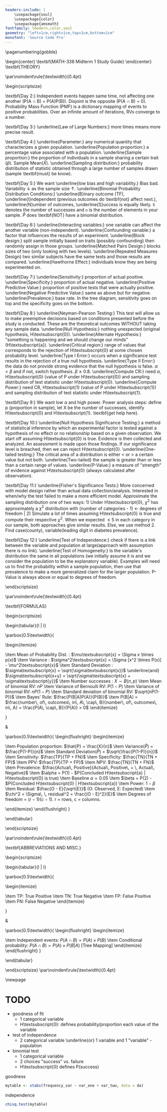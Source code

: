 ```yaml
---
headers-include: |
	\usepackage{soul}
	\usepackage{color}
	\usepackage{amsmath}
fontfamily: lmodern,color,soul
geometry: "left=1cm,right=1cm,top=1cm,bottom=1cm"
monofont: 'Source Code Pro'
---
```


\pagenumbering{gobble}

\begin{center}
\textbf{MATH-338 Midterm 1 Study Guide}
\end{center}
\textbf{THEORY}

\par\noindent\rule{\textwidth}{0.4pt}

\begin{scriptsize}

\textbf{Day 2:} Independent events happen same time, not affecting one another (P(A $\cap$ B) = P(A)P(B)). Disjoint is the opposite (P(A $\cap$ B) = 0). Probability Mass Function (PMF) is a dictionary mapping of events to positive probabilities. Over an infinite amount of iterations, RVs converge to a number.

\textbf{Day 3:} \underline{Law of Large Numbers:} more times means more precise result. 

\textbf{Day 4:} \underline{Parameter:} any numerical quantity that characterizes a given population. \underline{Population proportion:} a percentage value associated with a population. \underline{Sample proportion:} the proportion of individuals in a sample sharing a certain trait ($\hat{p}$). Sample Mean($\bar{X}$). \underline{Sampling distribution:} probability distribution of statistic obtained through a large number of samples drawn (sample \textbf{must} be know).

\textbf{Day 5:} We want \underline{low bias and high variability.} Bias bad. Variability $\downarrow$ as the sample size $\uparrow$. \underline{Binomial Probability Distribution Conditions:} \underline{B}inary outcome (TF), \underline{I}ndependent (previous outcomes do \textbf{not} affect next.), \underline{N}umber of outcomes, \underline{S}uccess is equally likely. `X` denotes the number of successes and `n` is the number of elements in your sample. $\hat{P}$ does \textbf{NOT} have a binomial distribution.

\textbf{Day 6:} \underline{Interacting variables:} one variable can affect the another variable (non-independent). \underline{Confounding variable:} a factor that influences the results of an experiment. \underline{Block design:} split sample initially based on traits (possibly confounding) then randomly assign in those groups. \underline{Matched Pairs Design:} blocks sizes of two (only looking with two levels). \underline{Repeated Measures Design} two similar subjects have the same tests and those results are compared. \underline{Hawthorne Effect:} individuals know they are being experimented on.

\textbf{Day 7:} \underline{Sensitivity:} proportion of actual positive. \underline{Specificity:} proportion of actual negative. \underline{Positive Predictive Value:} proportion of positive tests that were actually positive. \underline{Negative Predictive Value:} same as above but for negative. \underline{Prevalence:} base rate. In the tree diagram, sensitivity goes on top and the specificity goes on the bottom.

\textbf{Day 8:} \underline{Neyman-Pearson Testing:} This test will allow us to make preemptive decisions based on conditions presented before the study is conducted. These are the theoretical outcomes WITHOUT taking any sample data. \underline{Null Hypothesis:} nothing unexpected (original hypothesis, H\textsubscript{0}). \underline{Alternate Hypothesis:} "something is happening and we should change our minds" (H\textsubscript{a}). \underline{Critical region:} range of values that corresponds to the rejection of H\textsubscript{0} at some chosen probability level. \underline{Type I Error:} occurs when a significance test results in the rejection of a true null hypothesis. \underline{Type II Error:} the data do not provide strong evidence that the null hypothesis is false. $\alpha < \beta$ and if not, switch hypothesis. $\beta \ge 0.8$. \underline{Compute CR:} need $\alpha$, H\textsubscript{0} (value of P under H\textsubscript{0}) and sampling distribution of test statistic under H\textsubscript{0}. \underline{Compute Power:} need CR, H\textsubscript{1} (value of P under H\textsubscript{1}) and sampling distribution of test statistic under H\textsubscript{1}.

\textbf{Day 9:} We want low $\alpha$ and high power. Power analysis steps: define p (proportion in sample), let X be the number of successes, identify H\textsubscript{0} and H\textsubscript{1}. \textbf{get help here}.

\textbf{Day 10:} \underline{Null Hypothesis Significance Testing:} a method of statistical inference by which an experimental factor is tested against a hypothesis of no effect or no relationship based on a given observation. We start off assuming H\textsubscript{0} is true. Evidence is then collected and analyzed. An assessment is made upon those findings. If our significance level is breached, then we can reject H\textsubscript{0}. \underline{One-tailed testing:} The critical area of a distribution is either < or > a certain value but not both. \underline{Two-tailed} the sample is greater than or less than a certain range of values. \underline{P-Value:} a measure of "strength" of evidence against H\textsubscript{0} (always calculated after observation).

\textbf{Day 11:} \underline{Fisher's Significance Tests:} More concerned with model design rather than actual data collection/analysis. Interested in when/why the test failed to make a more efficient model. Approximate the sampling distribution one of two ways: 1) Under H\textsubscript{0}, $\chi^2$ has approximately a $\chi^2$ distribution with (number of categories - 1) $\leftarrow$ degrees of freedom | 2) Simulate a lot of times assuming H\textsubscript{0} is true and compute their respective $\chi^2$. When we expected $\le 5$ in each category in our sample, both approaches give similar results. Else, we use method 2. Find case(county), variable(leading digit in diabetes prevalence).

\textbf{Day 12:} \underline{Test of Independence:} check if there is a link between the variable and population at large(approach with assumption there is no link). \underline{Test of Homogeneity:} Is the variable's distribution the same in all populations (we initially assume it is and we consider the population to be the explanatory variable). Examples will need us to find the probability within a sample population, then use that prevalence to make a more generalized claim for the larger population. P-Value is always above or equal to degrees of freedom.

\end{scriptsize}


\par\noindent\rule{\textwidth}{0.4pt}

\textbf{FORMULAS}

\begin{scriptsize}

\begin{tabular}{l | l}

\parbox{0.5\textwidth}{

\begin{itemize}

\item Mean of Probability Dist. : $\mu\textsubscript{x} = \Sigma x \times p(x)$
\item Variance : $\sigma^2\textsubscript{x} = \Sigma [x^2 \times P(x)] - \mu^2\textsubscript{x}$
\item Standard Deviation : $\sigma\textsubscript{x} = \sqrt{\sigma\textsubscript{x}}$ \underline{and} $\sigma\textsubscript{x+y} = \sqrt{\sigma\textsubscript{x} + \sigma\textsubscript{y}}$
\item Number successes : $X \sim B(n,p)$
\item Mean of binomial RV: $nP$
\item Variance of Bernoulli RV: $P(1-P)$
\item Variance of binomial RV: $nP(1-P)$
\item Standard deviation of binomial RV: $\sqrt{nP(1-P)}$
\item Bayes' Rule: $\frac{P(B|A)P(A)}{P(B)}$
\item P(B|A) = $\frac{number\, of\, outcomes\, in\, A\, \cap\, B}{number\, of\, outcomes\, in\, A} = \frac{P(A\, \cap\, B)}{P(A)} > 0$
\end{itemize}

}

&

\parbox{0.5\textwidth}{
\begin{flushright}
\begin{itemize}

\item Population proportion: $\hat{P} = \frac{X}{n}$
\item Variance($\hat{P}$) = $\frac{P(1-P)}{n}$
\item Standard Deviation($\hat{P}$) = $\sqrt{\frac{P(1-P)}{n}}$
\item Sensitivity: $\frac{TP}{TP + FN}$
\item Specificity: $\frac{TN}{TN + FP}$
\item PPV: $\frac{TP}{TP + FP}$
\item NPV: $\frac{TN}{TN + FN}$
\item Prevalence: $\frac{Actual\, Positive}{Actual\, Positive\, + \, Actual\, Negative}$
\item $\alpha = P(1) - $P(Concluded H\textsubscript{a} | H\textsubscript{0} is true)
\item Baseline $\alpha = 0.05$
\item $\beta = P(2) - $P(Concluded H\textsubscript{0} | H\textsubscript{a})
\item Power: $1 - \beta$
\item Residual: $\frac{O - E}{\sqrt{E}}$ (O: Observed, E: Expected)
\item $\chi^2 = \Sigma\, \,  residual^2 = \frac{(O - E)^2}{E}$
\item Degrees of freedom = $(r - 1)(c - 1)$. r = rows, c = columns.

\end{itemize}
\end{flushright}
}

\end{tabular}


\end{scriptsize}

\par\noindent\rule{\textwidth}{0.4pt}

\textbf{ABBREVIATIONS AND MISC.}

\begin{scriptsize}

\begin{tabular}{l | l}

\parbox{0.5\textwidth}{

\begin{itemize}

\item TP: True Positive
\item TN: True Negative
\item FP: False Positive
\item FN: False Negative
\end{itemize}

}

&

\parbox{0.5\textwidth}{
\begin{flushright}
\begin{itemize}

\item Independent events: $P(A \cap B) = P(A) \times P(B)$
\item Conditional probability: $P(A \cap B) = P(A) \times P(B|A)$ [Tree Mapping]
\end{itemize}
\end{flushright}
}

\end{tabular}


\end{scriptsize}
\par\noindent\rule{\textwidth}{0.4pt}

\newpage

# TODO

- goodness of fit
	- 1 categorical variable
	- H\textsubscript{0}: defines probability/proportion each value of the variable
- test of independence
	- 2 categorical variable \underline{or} 1 variable and 1 "variable" - population
- binomial test
	- 1 categorical variable
	- 2 choices "success" vs. failure
	- H\textsubscript{0} defines P(success)

goodness

```r
mytable <- xtabs(frequency_var ~ var_one + var_two, data = da)
```

independence 

```r
chisq.test(mytable)
```
